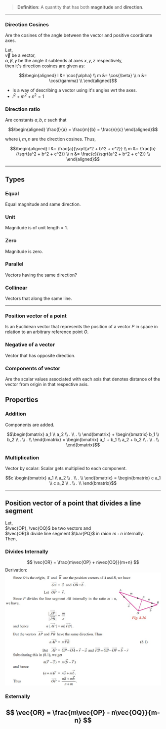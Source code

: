 >**Definition:** A quantity that has both **magnitude** and **direction**.

----
### Direction Cosines
Are the cosines of the angle between the vector and positive coordinate axes.  

Let,  
$\vec v$ be a vector,  
$\alpha, \beta, \gamma$ be the angle it subtends at axes $x,y,z$ respectively,  
then it's direction cosines are given as:  

$$\begin{aligned}
l &= \cos{\alpha} \\
m &= \cos{\beta} \\
n &= \cos{\gamma} \\
\end{aligned}$$  
- Is a way of describing a vector using it's angles wrt the axes.
- $l^2 + m^2 + n^2 = 1$

### Direction ratio
Are constants $a,b,c$ such that  

$$\begin{aligned}
\frac{l}{a} = \frac{m}{b} = \frac{n}{c}
\end{aligned}$$

where $l,m,n$ are the direction cosines.  Thus,  

$$\begin{aligned}
l &= \frac{a}{\sqrt{a^2 + b^2 + c^2}} \\
m &= \frac{b}{\sqrt{a^2 + b^2 + c^2}} \\
n &= \frac{c}{\sqrt{a^2 + b^2 + c^2}} \\
\end{aligned}$$


----
## Types

### Equal
Equal magnitude and same direction.

### Unit
Magnitude is of unit length = 1.

### Zero
Magnitude is zero.

### Parallel
Vectors having the same direction?

### Collinear
Vectors that along the same line.

----
### Position vector of a point
Is an Euclidean vector that represents the position of a vector $P$ in space in relation to an arbitrary reference point $O$.  

### Negative of a vector
Vector that has opposite direction.  

### Components of vector
Are the scalar values associated with each axis that denotes distance of the vector from origin in that respective axis.  

## Properties

### Addition
Components are added.  

$$\begin{bmatrix}
a_1 \\
a_2 \\
. \\
. \\
\end{bmatrix} + 
\begin{bmatrix}
b_1 \\
b_2 \\
. \\
. \\
\end{bmatrix} = 
\begin{bmatrix}
a_1 + b_1 \\
a_2 + b_2 \\
. \\
. \\
\end{bmatrix}$$

### Multiplication
Vector by scalar:  Scalar gets multiplied to each component.  

$$c \begin{bmatrix}
a_1  \\
a_2 \\
. \\
. \\
\end{bmatrix} = 
\begin{bmatrix}
c a_1 \\
c a_2 \\
. \\
. \\
\end{bmatrix}$$


----
## Position vector of a point that divides  a line segment
Let,  
$\vec{OP}, \vec{OQ}$ be two vectors and  
$\vec{OR}$ divide line segment $\bar{PQ}$  in raion $m:n$ internally.  
Then,  
### Divides Internally

$$
\vec{OR} = \frac{m\vec{OP} + n\vec{OQ}}{m+n}
$$Derivation:
![Internal divide](../Images/Linear%20Algebra/divide_internal_section_vector.png)   

### Externally

$$
\vec{OR} = \frac{m\vec{OP} - n\vec{OQ}}{m-n}
$$ 
----
